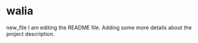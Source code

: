 # walia
new_file
I am editing the README file. Adding some more details about the project description.
